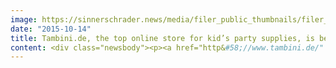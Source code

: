 ```yaml
---
image: https://sinnerschrader.news/media/filer_public_thumbnails/filer_public/e4/aa/e4aa3dba-5e9f-4d66-9f90-d076033f6467/header_commerceplus_t125-motto-dinosaurier-kindergeburtstag_tambini.jpg__480x288_q85_crop_subsampling-2_upscale.jpg
date: "2015-10-14"
title: Tambini.de, the top online store for kid’s party supplies, is being further developed by SinnerSchrader Commerce
content: <div class="newsbody"><p><a href="http&#58;//www.tambini.de/" target="_blank">http&#58;//www.tambini.de</a></p><p>Tambini.de, the best address online for themed and kid’s parties, was launched in the summer of 2014. In just a few clicks, shoppers may choose supplies or select an entire party package for their celebration. One year after their initial launch, Tambini is bringing the Hamburg e-commerce agency SinnerSchrader Commerce on board for technological expansion and strategic and content consulting services.</p><p><strong>Andrea Fischer, Director of Tambini, Gruner + Jahr&#58;</strong></p><p>"We are moving on to the next stage of development with Tambini and are pleased to have the e-commerce<em> expertise of SinnerSchrader Commerce and their flexible team at our side. Commerce Plus understands our business model and is specialized in project development. For both reasons we chose to work with SinnerSchrader Commerce.”</em></p><p>Tambini’s first projects in cooperation with SinnerSchrader Commerce under the motto "Analysis &amp; Optimization" are general technical optimization, SEO optimization and the improvement of newsletter activities. Further projects will include performance and usability improvements as well as the integration of new payment methods. SinnerSchrader Commerce’ goal is to improve and simplify online shop operations for Tambini’s project team.</p><p><a href="https://commerce-plus.com/media/filer_public/49/e8/49e8300c-409e-42c9-b7c5-732fd8ab16e8/screenshot-www_tambinide.png" target="_blank">Download screenshot homepage tambini.de</a></p><p><a href="https://commerce-plus.com/media/filer_public/47/d2/47d27f2d-02a5-4bc1-8b34-1f038e81a2d5/tambini-motto-dinosaurier-kindergeburtstag.jpg" target="_blank">Download motiv dinosaur kid's party</a></p><p><a href="https://commerce-plus.com/media/filer_public/03/31/0331f4bb-d7b3-4a8b-a0a2-1dba287cbceb/tambini-motto-baustelle-kindergeburtstag.jpg" target="_blank">Download motiv building lot</a></p><p><strong>About Tambini – happy little parties.</strong></p><p>In 2014, Gruner + Jahr launched the new e-commerce portal Tambini, an online store for kid’s party supplies. Whether a wild pirate theme, a dainty princess ball or thrilling football tournament, parents with find everything they need for a hit birthday party at www.tambini.de. Tambini makes that special day perfect.</p><p><a class="news-backlink" href="/en/"><svg class="svg-ico svg-ico--arrow-left"><use xlink&#58;href="#arrow-down"></use></svg>Back to the overview</a></p></div>
---
```

